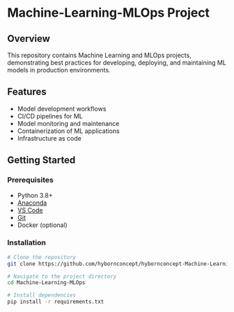 # Machine-Learning-MLOps Project

## Overview
This repository contains Machine Learning and MLOps projects, demonstrating best practices for developing, deploying, and maintaining ML models in production environments.

## Features
- Model development workflows
- CI/CD pipelines for ML
- Model monitoring and maintenance
- Containerization of ML applications
- Infrastructure as code

## Getting Started
### Prerequisites
- Python 3.8+
- [Anaconda](https://www.anaconda.com/)
- [VS Code](https://code.visualstudio.com/download)
- [Git](https://git-scm.com/)
- Docker (optional)

### Installation
```bash
# Clone the repository
git clone https://github.com/hybornconcept/hybornconcept-Machine-Learning-MLOps.git

# Navigate to the project directory
cd Machine-Learning-MLOps

# Install dependencies
pip install -r requirements.txt
```